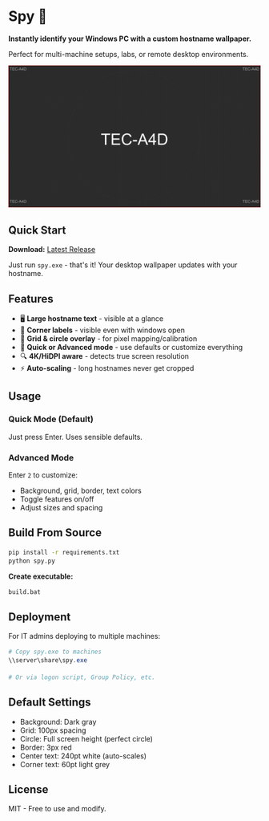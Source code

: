 # Spy 👀

**Instantly identify your Windows PC with a custom hostname wallpaper.**

Perfect for multi-machine setups, labs, or remote desktop environments.

![Spy Desktop Wallpaper Example](assets/screenshots/example.png)

## Quick Start

**Download:** [Latest Release](https://github.com/theexperiential/spy/releases)

Just run `spy.exe` - that's it! Your desktop wallpaper updates with your hostname.

## Features

- 🖥️ **Large hostname text** - visible at a glance
- 📍 **Corner labels** - visible even with windows open
- 📐 **Grid & circle overlay** - for pixel mapping/calibration
- 🎨 **Quick or Advanced mode** - use defaults or customize everything
- 🔍 **4K/HiDPI aware** - detects true screen resolution
- ⚡ **Auto-scaling** - long hostnames never get cropped

## Usage

### Quick Mode (Default)
Just press Enter. Uses sensible defaults.

### Advanced Mode
Enter `2` to customize:
- Background, grid, border, text colors
- Toggle features on/off
- Adjust sizes and spacing

## Build From Source

```bash
pip install -r requirements.txt
python spy.py
```

**Create executable:**
```bash
build.bat
```

## Deployment

For IT admins deploying to multiple machines:

```powershell
# Copy spy.exe to machines
\\server\share\spy.exe

# Or via logon script, Group Policy, etc.
```

## Default Settings

- Background: Dark gray
- Grid: 100px spacing
- Circle: Full screen height (perfect circle)
- Border: 3px red
- Center text: 240pt white (auto-scales)
- Corner text: 60pt light grey

## License

MIT - Free to use and modify.
